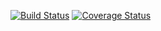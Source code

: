 [![Build Status](https://travis-ci.org/taijinlee/namer.png?branch=master)](https://travis-ci.org/taijinlee/namer)
[![Coverage Status](https://coveralls.io/repos/taijinlee/namer/badge.png)](https://coveralls.io/r/taijinlee/namer)